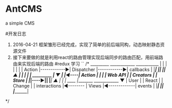 # AntCMS
a simple CMS

#开发日志
  1.   2016-04-21 框架雏形已经完成，实现了简单的前后端同构，动态映射静态资源文件
  2.   接下来要做的就是利用react的路由管理实现后端同步的路由匹配，用前端路由来实现后端的路由
#redux 学习
`` /*
                   _________               ____________                ___________
                  |         |             |            |              |           |
                  | Action  |------------▶| Dispatcher |------------▶| callbacks |
                  |_________|             |____________|              |___________|
                      ▲                                                    |
                      |                                                    |
                      |                                                    |
  _________       ____|_____                                           ____▼____
 |         |◀----|  Action  |                                         |         |
 | Web API |     | Creators |                                          |  Store  |
 |_________|----▶|__________|                                         |_________|
                       ▲                                                    |
                       |                                                    |
                  ____ |________           ____________                 ____▼____
                 |   User       |          |   React   |               | Change  |
                 | interactions |◀-------- |   Views   |◀-------------| events  |
                 |______________|          |___________|               |_________|

*/

